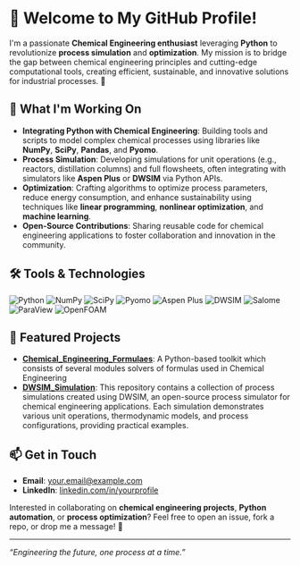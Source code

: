 # 👋 Welcome to My GitHub Profile!

I'm a passionate **Chemical Engineering enthusiast** leveraging **Python** to revolutionize **process simulation** and **optimization**. My mission is to bridge the gap between chemical engineering principles and cutting-edge computational tools, creating efficient, sustainable, and innovative solutions for industrial processes. 🌱

## 🔬 What I'm Working On
- **Integrating Python with Chemical Engineering**: Building tools and scripts to model complex chemical processes using libraries like **NumPy**, **SciPy**, **Pandas**, and **Pyomo**.
- **Process Simulation**: Developing simulations for unit operations (e.g., reactors, distillation columns) and full flowsheets, often integrating with simulators like **Aspen Plus** or **DWSIM** via Python APIs.
- **Optimization**: Crafting algorithms to optimize process parameters, reduce energy consumption, and enhance sustainability using techniques like **linear programming**, **nonlinear optimization**, and **machine learning**.
- **Open-Source Contributions**: Sharing reusable code for chemical engineering applications to foster collaboration and innovation in the community.

## 🛠️ Tools & Technologies
![Python](https://img.shields.io/badge/Python-3776AB?logo=python&logoColor=white)
![NumPy](https://img.shields.io/badge/NumPy-013243?logo=numpy&logoColor=white)
![SciPy](https://img.shields.io/badge/SciPy-8CAAE6?logo=scipy&logoColor=white)
![Pyomo](https://img.shields.io/badge/Pyomo-4B8BBE?logo=python&logoColor=white)
![Aspen Plus](https://img.shields.io/badge/Aspen%20Plus-2E7D32?logo=chemical&logoColor=white)
![DWSIM](https://img.shields.io/badge/DWSIM-FF5722?logo=chemical&logoColor=white)
![Salome](https://img.shields.io/badge/Salome-0288D1?logo=gears&logoColor=white)
![ParaView](https://img.shields.io/badge/ParaView-3C8D2F?logo=visualization&logoColor=white)
![OpenFOAM](https://img.shields.io/badge/OpenFOAM-1E88E5?logo=fluid&logoColor=white)

## 🌟 Featured Projects
- **[Chemical_Engineering_Formulaes](https://github.com/GORO-21/Chemical_Engineering_Formulas)**: A Python-based toolkit which consists of several modules solvers of formulas used in Chemical Engineering
- **[DWSIM_Simulation](https://github.com/GORO-21/DWSIM_Simulation)**: This repository contains a collection of process simulations created using DWSIM, an open-source process simulator for chemical engineering applications. Each simulation demonstrates various unit operations, thermodynamic models, and process configurations, providing practical examples.


## 📫 Get in Touch
- **Email**: [your.email@example.com](gaurav21singhr@gmail.com)
- **LinkedIn**: [linkedin.com/in/yourprofile](https://www.linkedin.com/in/gauravsingh-rajput-08abb1227/)


Interested in collaborating on **chemical engineering projects**, **Python automation**, or **process optimization**? Feel free to open an issue, fork a repo, or drop me a message! 🚀



---
*“Engineering the future, one process at a time.”*

